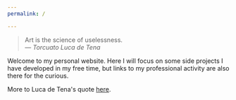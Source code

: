 ```yaml
---
permalink: /

---
```


> Art is the science of uselessness.   
>  &mdash; _Torcuato Luca de Tena_

Welcome to my personal website. Here I will focus on some side projects I have developed in my free time,
but links to my professional activity are also there for the curious.

More to Luca de Tena's quote [here](science-of-uselessness).
